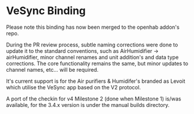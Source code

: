 # VeSync Binding

Please note this binding has now been merged to the openhab addon's repo.

During the PR review process, subtle naming corrections were done to update it to the standard conventions, such as AirHumidifier -> airHumidifier, minor channel renames and unit addition's and data type corrections. The core functionality remains the same, but minor updates to channel names, etc... will be required.

It's current support is for the Air purifiers & Humidifer's branded as Levoit which utilise the VeSync app based on the V2 protocol.

A port of the checkin for v4 Milestone 2 (done when Milestone 1) is/was available, for the 3.4.x version is under the manual builds directory. 
